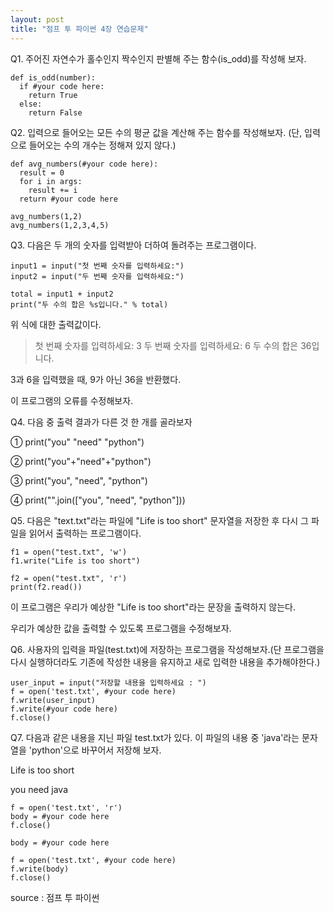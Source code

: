```yaml
---
layout: post
title: "점프 투 파이썬 4장 연습문제"
---
```




Q1. 주어진 자연수가 홀수인지 짝수인지 판별해 주는 함수(is_odd)를 작성해 보자.

```
def is_odd(number):
  if #your code here:
    return True
  else:
    return False
```



 

Q2. 입력으로 들어오는 모든 수의 평균 값을 계산해 주는 함수를 작성해보자. (단, 입력으로 들어오는 수의 개수는 정해져 있지 않다.)

```
def avg_numbers(#your code here):
  result = 0
  for i in args:
    result += i
  return #your code here

avg_numbers(1,2)
avg_numbers(1,2,3,4,5)
```





Q3. 다음은 두 개의 숫자를 입력받아 더하여 돌려주는 프로그램이다. 

```
input1 = input("첫 번째 숫자를 입력하세요:")
input2 = input("두 번째 숫자를 입력하세요:")

total = input1 + input2
print("두 수의 합은 %s입니다." % total)
```

위 식에 대한 출력값이다. 

> 첫 번째 숫자를 입력하세요: 3
> 두 번째 숫자를 입력하세요: 6
> 두 수의 합은 36입니다.

3과 6을 입력했을 때, 9가 아닌 36을 반환했다.

이 프로그램의 오류를 수정해보자.





Q4. 다음 중 출력 결과가 다른 것 한 개를 골라보자



① print("you" "need" "python")

② print("you"+"need"+"python")

③ print("you", "need", "python")

④ print("".join(["you", "need", "python"]))





Q5. 다음은 "text.txt"라는 파일에 "Life is too short" 문자열을 저장한 후 다시 그 파일을 읽어서 출력하는 프로그램이다.

```
f1 = open("test.txt", 'w')
f1.write("Life is too short")

f2 = open("test.txt", 'r')
print(f2.read())
```

이 프로그램은 우리가 예상한 "Life is too short"라는 문장을 출력하지 않는다.

우리가 예상한 값을 출력할 수 있도록 프로그램을 수정해보자.





Q6. 사용자의 입력을 파일(test.txt)에 저장하는 프로그램을 작성해보자.(단 프로그램을 다시 실행하더라도 기존에 작성한 내용을 유지하고 새로 입력한 내용을 추가해야한다.)

```
user_input = input("저장할 내용을 입력하세요 : ")
f = open('test.txt', #your code here)
f.write(user_input)
f.write(#your code here)
f.close()
```





Q7. 다음과 같은 내용을 지닌 파일 test.txt가 있다. 이 파일의 내용 중 'java'라는 문자열을 'python'으로 바꾸어서 저장해 보자.

Life is too short

you need java

```
f = open('test.txt', 'r')
body = #your code here
f.close()

body = #your code here

f = open('test.txt', #your code here)
f.write(body)
f.close()
```



source : 점프 투 파이썬
